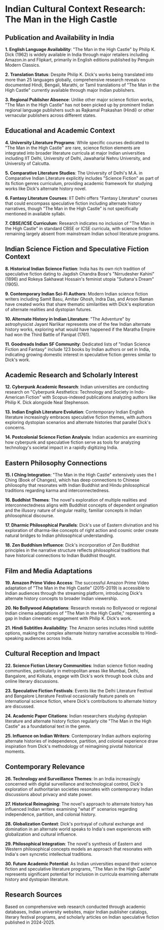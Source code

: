 # Indian Cultural Context Research: The Man in the High Castle

## Publication and Availability in India

**1. English Language Availability**: "The Man in the High Castle" by Philip K. Dick (1962) is widely available in India through major retailers including Amazon.in and Flipkart, primarily in English editions published by Penguin Modern Classics.

**2. Translation Status**: Despite Philip K. Dick's works being translated into more than 25 languages globally, comprehensive research reveals no documented Hindi, Bengali, Marathi, or Tamil translations of "The Man in the High Castle" currently available through major Indian publishers.

**3. Regional Publisher Absence**: Unlike other major science fiction works, "The Man in the High Castle" has not been picked up by prominent Indian regional language publishers such as Rajkamal Prakashan (Hindi) or other vernacular publishers across different states.

## Educational and Academic Context

**4. University Literature Programs**: While specific courses dedicated to "The Man in the High Castle" are rare, science fiction elements are integrated into broader literature curricula at major Indian universities including IIT Delhi, University of Delhi, Jawaharlal Nehru University, and University of Calcutta.

**5. Comparative Literature Studies**: The University of Delhi's M.A. in Comparative Indian Literature explicitly includes "Science Fiction" as part of its fiction genres curriculum, providing academic framework for studying works like Dick's alternate history novel.

**6. Fantasy Literature Courses**: IIT Delhi offers "Fantasy Literature" courses that could encompass speculative fiction including alternate history narratives, though "The Man in the High Castle" is not specifically mentioned in available syllabi.

**7. CBSE/ICSE Curriculum**: Research indicates no inclusion of "The Man in the High Castle" in standard CBSE or ICSE curricula, with science fiction remaining largely absent from mainstream Indian school literature programs.

## Indian Science Fiction and Speculative Fiction Context

**8. Historical Indian Science Fiction**: India has its own rich tradition of speculative fiction dating to Jagdish Chandra Bose's "Nirrudesher Kahini" (1896) and Rokeya Sakhawat Hossain's feminist utopia "Sultana's Dream" (1905).

**9. Contemporary Indian Sci-Fi Authors**: Modern Indian science fiction writers including Samit Basu, Amitav Ghosh, Indra Das, and Aroon Raman have created works that share thematic similarities with Dick's exploration of alternate realities and dystopian futures.

**10. Alternate History in Indian Literature**: "The Adventure" by astrophysicist Jayant Narlikar represents one of the few Indian alternate history works, exploring what would have happened if the Maratha Empire had won the Third Battle of Panipat (1761).

**11. Goodreads Indian SF Community**: Dedicated lists of "Indian Science Fiction and Fantasy" include 123 books by Indian authors or set in India, indicating growing domestic interest in speculative fiction genres similar to Dick's work.

## Academic Research and Scholarly Interest

**12. Cyberpunk Academic Research**: Indian universities are conducting research on "Cyberpunk Aesthetics: Technology and Society in Indo-American Fiction" with Scopus-indexed publications analyzing authors like Philip K. Dick alongside Neal Stephenson.

**13. Indian English Literature Evolution**: Contemporary Indian English literature increasingly embraces speculative fiction themes, with authors exploring dystopian scenarios and alternate histories that parallel Dick's concerns.

**14. Postcolonial Science Fiction Analysis**: Indian academics are examining how cyberpunk and speculative fiction serve as tools for analyzing technology's societal impact in a rapidly digitizing India.

## Eastern Philosophy Connections

**15. I Ching Integration**: "The Man in the High Castle" extensively uses the I Ching (Book of Changes), which has deep connections to Chinese philosophy that resonates with Indian Buddhist and Hindu philosophical traditions regarding karma and interconnectedness.

**16. Buddhist Themes**: The novel's exploration of multiple realities and interconnectedness aligns with Buddhist concepts of dependent origination and the illusory nature of singular reality, familiar concepts in Indian philosophical discourse.

**17. Dharmic Philosophical Parallels**: Dick's use of Eastern divination and his exploration of dharma-like concepts of right action and cosmic order create natural bridges to Indian philosophical understanding.

**18. Zen Buddhism Influence**: Dick's incorporation of Zen Buddhist principles in the narrative structure reflects philosophical traditions that have historical connections to Indian Buddhist thought.

## Film and Media Adaptations

**19. Amazon Prime Video Access**: The successful Amazon Prime Video adaptation of "The Man in the High Castle" (2015-2019) is accessible to Indian audiences through the streaming platform, introducing Dick's alternate history concepts to broader Indian viewership.

**20. No Bollywood Adaptations**: Research reveals no Bollywood or regional Indian cinema adaptations of "The Man in the High Castle," representing a gap in Indian cinematic engagement with Philip K. Dick's work.

**21. Hindi Subtitles Availability**: The Amazon series includes Hindi subtitle options, making the complex alternate history narrative accessible to Hindi-speaking audiences across India.

## Cultural Reception and Impact

**22. Science Fiction Literary Communities**: Indian science fiction reading communities, particularly in metropolitan areas like Mumbai, Delhi, Bangalore, and Kolkata, engage with Dick's work through book clubs and online literary discussions.

**23. Speculative Fiction Festivals**: Events like the Delhi Literature Festival and Bangalore Literature Festival occasionally feature panels on international science fiction, where Dick's contributions to alternate history are discussed.

**24. Academic Paper Citations**: Indian researchers studying dystopian literature and alternate history fiction regularly cite "The Man in the High Castle" as a foundational text in the genre.

**25. Influence on Indian Writers**: Contemporary Indian authors exploring alternate histories of independence, partition, and colonial experience draw inspiration from Dick's methodology of reimagining pivotal historical moments.

## Contemporary Relevance

**26. Technology and Surveillance Themes**: In an India increasingly concerned with digital surveillance and technological control, Dick's exploration of authoritarian societies resonates with contemporary Indian discussions about privacy and state power.

**27. Historical Reimagining**: The novel's approach to alternate history has influenced Indian writers examining "what if" scenarios regarding independence, partition, and colonial history.

**28. Globalization Context**: Dick's portrayal of cultural exchange and domination in an alternate world speaks to India's own experiences with globalization and cultural influence.

**29. Philosophical Integration**: The novel's synthesis of Eastern and Western philosophical concepts models an approach that resonates with India's own syncretic intellectual traditions.

**30. Future Academic Potential**: As Indian universities expand their science fiction and speculative literature programs, "The Man in the High Castle" represents significant potential for inclusion in curricula examining alternate history and dystopian literature.

## Research Sources

Based on comprehensive web research conducted through academic databases, Indian university websites, major Indian publisher catalogs, literary festival programs, and scholarly articles on Indian speculative fiction published in 2024-2025.
